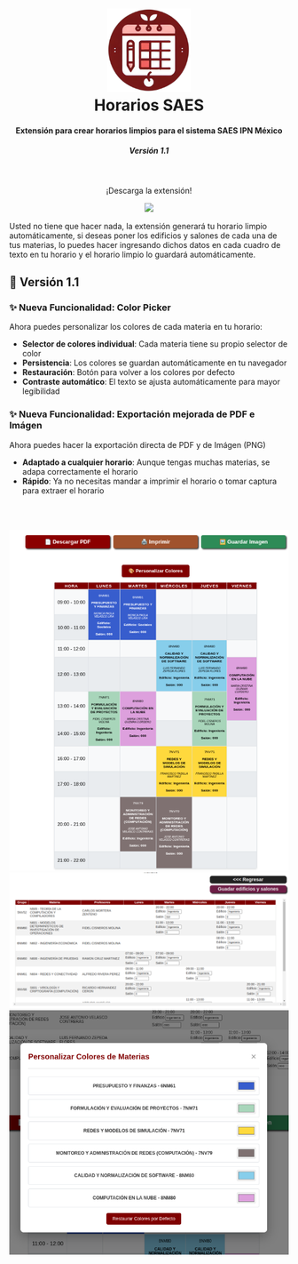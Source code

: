 <h1 align="center"><img src="img/logo.png" alt="logo" width="150" />
<br />
  Horarios SAES
</h1>
<h4 align="center">Extensión para crear horarios limpios para el sistema SAES IPN México</h4>
<h5 align="center">Versión 1.1</h5>
<br>
<p align="center">¡Descarga la extensión!</p>
<p align="center">
  <a href="https://chromewebstore.google.com/detail/horarios-saes/mllealmdcfhjffdmaclmkngmcdbghfie"><img src="https://badgen.net/badge/icon/Chrome/blue?icon=chrome&label"></a>
</p>

<p>Usted no tiene que hacer nada, la extensión generará tu horario limpio automáticamente, si deseas poner los edificios y salones de cada una de tus materias, lo puedes hacer ingresando dichos datos en cada cuadro de texto en tu horario y el horario limpio lo guardará automáticamente.</p>

## 🔨 Versión 1.1

### ✨ Nueva Funcionalidad: Color Picker

Ahora puedes personalizar los colores de cada materia en tu horario:

- **Selector de colores individual**: Cada materia tiene su propio selector de color
- **Persistencia**: Los colores se guardan automáticamente en tu navegador
- **Restauración**: Botón para volver a los colores por defecto
- **Contraste automático**: El texto se ajusta automáticamente para mayor legibilidad

### ✨ Nueva Funcionalidad: Exportación mejorada de PDF e Imágen

Ahora puedes hacer la exportación directa de PDF y de Imágen (PNG)

- **Adaptado a cualquier horario**: Aunque tengas muchas materias, se adapa correctamente el horario
- **Rápido**: Ya no necesitas mandar a imprimir el horario o tomar captura para extraer el horario

<br /><br />

![screen1](img/screenshots/screen1.png)
![screen2](img/screenshots/screen2.png)
![screen3](img/screenshots/screen3.png)
